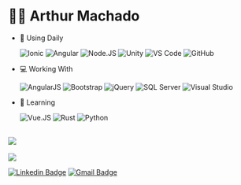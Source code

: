 # 🐱‍👤 Arthur Machado

- 🚀 Using Daily

  ![Ionic](https://img.shields.io/badge/-Ionic-white?style=flat&logo=Ionic)
  ![Angular](https://img.shields.io/badge/-Angular-darkred?style=flat&logo=Angular)
  ![Node.JS](https://img.shields.io/badge/-Node.JS-black?style=flat&logo=node.js)
  ![Unity](https://img.shields.io/badge/-Unity-black?logo=unity)
  ![VS Code](https://img.shields.io/badge/-VS%20Code-007ACC?style=flat&logo=visual-studio-code)
  ![GitHub](https://img.shields.io/badge/-GitHub-white?logo=github&logoColor=black)
- 💻 Working With

  ![AngularJS](https://img.shields.io/badge/-AngularJS-B52E31?style=flat&logo=angularjs)
  ![Bootstrap](https://img.shields.io/badge/-Bootstrap-563d7c?style=flat&logo=Bootstrap)
  ![jQuery](https://img.shields.io/badge/-jQuery-0868AC?style=flat&logo=jQuery)
  ![SQL Server](https://img.shields.io/badge/-Microsoft%20SQL%20Server-white?style=flat&logoColor=red&logo=microsoft-sql-server)
  ![Visual Studio](https://img.shields.io/badge/-Visual%20Studio-333333?style=flat&logoColor=5d2b90&logo=visual-studio)
  
- 📖 Learning

  ![Vue.JS](https://img.shields.io/badge/-Vue.JS-white?style=flat&logo=vue.js)
  ![Rust](https://img.shields.io/badge/-Rust-black?style=flat&logo=rust&logoColor=CE412B)
  ![Python](https://img.shields.io/badge/-Python-303030?style=flat&logo=python)

<br>
<img src="https://github-readme-stats.vercel.app/api?username=arthurrmp&count_private=true&show_icons=true&theme=dark">
<br>
<br>
<img src="https://github-readme-stats.vercel.app/api/top-langs/?username=arthurrmp&theme=dark"> 
<br>

[![Linkedin Badge](https://img.shields.io/badge/-arthurrpm-blue?style=flat-square&logo=Linkedin&logoColor=white&link=https://www.linkedin.com/in/arthurrpm/)](https://www.linkedin.com/in/arthurrpm/)
[![Gmail Badge](https://img.shields.io/badge/-arthurrenat@gmail.com-c14438?style=flat-square&logo=Gmail&logoColor=white&link=mailto:arthurrenat@gmail.com)](mailto:arthurrenat@gmail.com)
